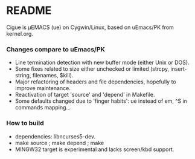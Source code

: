 # README #

Cigue is µEMACS (ue) on Cygwin/Linux, based on uEmacs/PK from kernel.org.

### Changes compare to uEmacs/PK ###
* Line termination detection with new buffer mode (either Unix or DOS).
* Some fixes related to size either unchecked or limited (strcpy, insert-string, filenames, $kill).
* Major refactoring of headers and file dependencies, hopefully to improve maintenance.
* Reactivation of target 'source' and 'depend' in Makefile.
* Some defaults changed due to 'finger habits': ue instead of em, ^S in commands mapping...

### How to build ###
* dependencies: libncurses5-dev.
* make source ; make depend ; make
* MINGW32 target is experimental and lacks screen/kbd support.